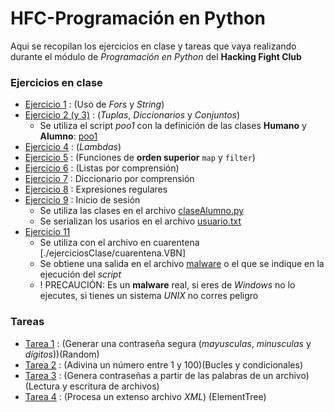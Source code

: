 # HFC-Programación en Python

Aqui se recopilan los ejercicios en clase y tareas que vaya realizando durante el módulo de *Programación en Python* del **Hacking Fight Club**

### Ejercicios en clase

- [Ejercicio 1](ejerciciosClase/palindromo.py) : (Uso de *Fors* y *String*)
- [Ejercicio 2 (y 3)](ejerciciosClase/ejercicio_2.py) : (*Tuplas*, *Diccionarios* y *Conjuntos*)
    - Se utiliza el script *poo1* con la definición de las clases **Humano** y **Alumno**: [poo1](ejerciciosClase/poo1.py)
- [Ejercicio 4](./ejerciciosClase/funcionesLambda.py) : (*Lambdas*)
- [Ejercicio 5](./ejerciciosClase/mapFilter.py) : (Funciones de **orden superior** `map` y `filter`)
- [Ejercicio 6](./ejerciciosClase/listasComprension.py) : (Listas por comprensión)
- [Ejercicio 7](./ejerciciosClase/odiousNumbers.py) : Diccionario por comprensión
- [Ejercicio 8](./ejerciciosClase/regex.py) : Expresiones regulares
- [Ejercicio 9](./ejerciciosClase/inicioSesion.py) : Inicio de sesión
  - Se utiliza las clases en el archivo [claseAlumno.py](./ejerciciosClase/claseAlumno.py)
  - Se serializan los usarios en el archivo [usuario.txt](./ejerciciosClase/usuarios.txt)
- [Ejercicio 11](./ejerciciosClase/recuperaMalware.py)
  - Se utiliza con el archivo en cuarentena [./ejerciciosClase/cuarentena.VBN]
  - Se obtiene una salida en el archivo [malware](./ejerciciosClase/malware) o el que se indique en la ejecución del *script*
  - ! PRECAUCIÓN: Es un **malware** real, si eres de *Windows* no lo ejecutes, si tienes un sistema *UNIX* no corres peligro

### Tareas

- [Tarea 1](tarea1/securePassGenerator.py) : (Generar una contraseña segura (*mayusculas*, *minusculas* y *dígitos*))(Random)
- [Tarea 2](tarea2/guessNumber.py) : (Adivina un número entre 1 y 100)(Bucles y condicionales)
- [Tarea 3](tarea3/passGenerator2.py) : (Genera contraseñas a partir de las palabras de un archivo) (Lectura y escritura de archivos)
- [Tarea 4](tarea4/processXml.py) : (Procesa un extenso archivo *XML*) (ElementTree)
